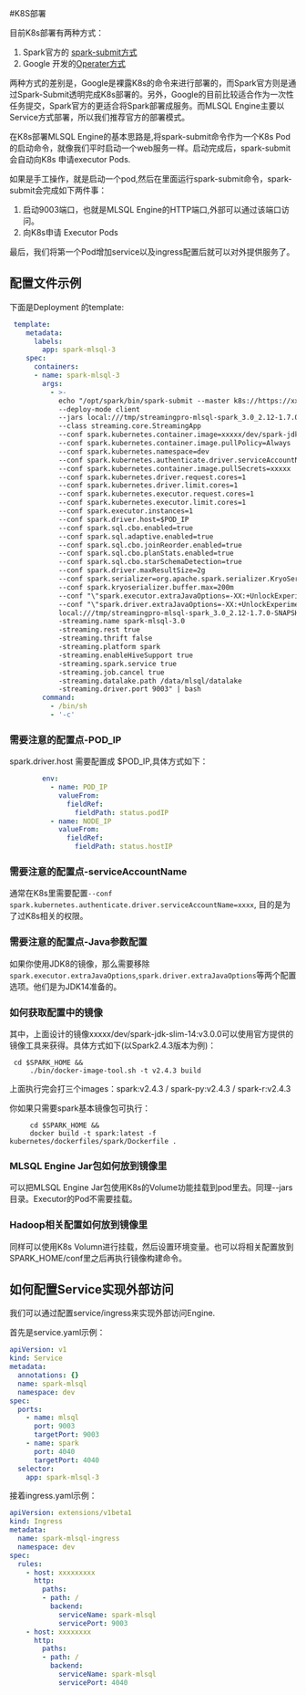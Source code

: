 #K8S部署

目前K8s部署有两种方式：

1. Spark官方的 [spark-submit方式](http://spark.apache.org/docs/latest/running-on-kubernetes.html)
2. Google 开发的[Operater方式](https://github.com/GoogleCloudPlatform/spark-on-k8s-operator)

两种方式的差别是，Google是裸露K8s的命令来进行部署的，而Spark官方则是通过Spark-Submit透明完成K8s部署的。另外，Google的目前比较适合作为一次性任务提交，Spark官方的更适合将Spark部署成服务。而MLSQL Engine主要以Service方式部署，所以我们推荐官方的部署模式。

在K8s部署MLSQL Engine的基本思路是,将spark-submit命令作为一个K8s Pod的启动命令，就像我们平时启动一个web服务一样。启动完成后，spark-submit会自动向K8s 申请executor Pods.

如果是手工操作，就是启动一个pod,然后在里面运行spark-submit命令，spark-submit会完成如下两件事：

1. 启动9003端口，也就是MLSQL Engine的HTTP端口,外部可以通过该端口访问。
2. 向K8s申请 Executor Pods

最后，我们将第一个Pod增加service以及ingress配置后就可以对外提供服务了。

## 配置文件示例

下面是Deployment 的template:

```yaml
 template:
    metadata:
      labels:
        app: spark-mlsql-3
    spec:
      containers:
      - name: spark-mlsql-3
        args:
          - >-
            echo "/opt/spark/bin/spark-submit --master k8s://https://xxx.xxx.xxx.xxx:xxxx 
            --deploy-mode client 
            --jars local:///tmp/streamingpro-mlsql-spark_3.0_2.12-1.7.0-SNAPSHOT.jar 
            --class streaming.core.StreamingApp 
            --conf spark.kubernetes.container.image=xxxxx/dev/spark-jdk-slim-14:v3.0.0 
            --conf spark.kubernetes.container.image.pullPolicy=Always 
            --conf spark.kubernetes.namespace=dev 
            --conf spark.kubernetes.authenticate.driver.serviceAccountName=xxxxx 
            --conf spark.kubernetes.container.image.pullSecrets=xxxxx 
            --conf spark.kubernetes.driver.request.cores=1 
            --conf spark.kubernetes.driver.limit.cores=1 
            --conf spark.kubernetes.executor.request.cores=1 
            --conf spark.kubernetes.executor.limit.cores=1 
            --conf spark.executor.instances=1 
            --conf spark.driver.host=$POD_IP 
            --conf spark.sql.cbo.enabled=true 
            --conf spark.sql.adaptive.enabled=true 
            --conf spark.sql.cbo.joinReorder.enabled=true 
            --conf spark.sql.cbo.planStats.enabled=true 
            --conf spark.sql.cbo.starSchemaDetection=true 
            --conf spark.driver.maxResultSize=2g 
            --conf spark.serializer=org.apache.spark.serializer.KryoSerializer 
            --conf spark.kryoserializer.buffer.max=200m 
            --conf "\"spark.executor.extraJavaOptions=-XX:+UnlockExperimentalVMOptions -XX:+UseZGC -XX:+UseContainerSupport  -Dio.netty.tryReflectionSetAccessible=true\""  
            --conf "\"spark.driver.extraJavaOptions=-XX:+UnlockExperimentalVMOptions -XX:+UseZGC -XX:+UseContainerSupport  -Dio.netty.tryReflectionSetAccessible=true\"" 
            local:///tmp/streamingpro-mlsql-spark_3.0_2.12-1.7.0-SNAPSHOT.jar 
            -streaming.name spark-mlsql-3.0 
            -streaming.rest true 
            -streaming.thrift false 
            -streaming.platform spark 
            -streaming.enableHiveSupport true 
            -streaming.spark.service true 
            -streaming.job.cancel true 
            -streaming.datalake.path /data/mlsql/datalake 
            -streaming.driver.port 9003" | bash
        command:
          - /bin/sh
          - '-c'
```

### 需要注意的配置点-POD_IP
spark.driver.host 需要配置成 $POD_IP,具体方式如下：

```yaml
        env:
          - name: POD_IP
            valueFrom:
              fieldRef:
                fieldPath: status.podIP
          - name: NODE_IP
            valueFrom:
              fieldRef:
                fieldPath: status.hostIP
```

### 需要注意的配置点-serviceAccountName

通常在K8s里需要配置`--conf spark.kubernetes.authenticate.driver.serviceAccountName=xxxx`, 目的是为了过K8s相关的权限。

### 需要注意的配置点-Java参数配置

如果你使用JDK8的镜像，那么需要移除`spark.executor.extraJavaOptions`,`spark.driver.extraJavaOptions`等两个配置选项。他们是为JDK14准备的。

### 如何获取配置中的镜像
其中，上面设计的镜像xxxxx/dev/spark-jdk-slim-14:v3.0.0可以使用官方提供的镜像工具来获得。具体方式如下(以Spark2.4.3版本为例)：

```shell
 cd $SPARK_HOME && 
     ./bin/docker-image-tool.sh -t v2.4.3 build
```     

上面执行完会打三个images：spark:v2.4.3 / spark-py:v2.4.3 / spark-r:v2.4.3

你如果只需要spark基本镜像包可执行：
    
```shell 
     cd $SPARK_HOME &&
     docker build -t spark:latest -f kubernetes/dockerfiles/spark/Dockerfile . 
```
### MLSQL Engine Jar包如何放到镜像里

可以把MLSQL Engine Jar包使用K8s的Volume功能挂载到pod里去。同理--jars 目录。Executor的Pod不需要挂载。

### Hadoop相关配置如何放到镜像里

同样可以使用K8s Volumn进行挂载，然后设置环境变量。也可以将相关配置放到SPARK_HOME/conf里之后再执行镜像构建命令。


## 如何配置Service实现外部访问

我们可以通过配置service/ingress来实现外部访问Engine.

首先是service.yaml示例：

```yaml
apiVersion: v1
kind: Service
metadata:
  annotations: {}
  name: spark-mlsql
  namespace: dev
spec:
  ports:
    - name: mlsql
      port: 9003
      targetPort: 9003
    - name: spark
      port: 4040
      targetPort: 4040
  selector:
    app: spark-mlsql-3 
```


接着ingress.yaml示例：

```yaml
apiVersion: extensions/v1beta1
kind: Ingress
metadata:
  name: spark-mlsql-ingress
  namespace: dev
spec:
  rules:
    - host: xxxxxxxxx
      http:
        paths:
        - path: /
          backend:
            serviceName: spark-mlsql 
            servicePort: 9003
    - host: xxxxxxxx
      http:
        paths:
        - path: /
          backend:
            serviceName: spark-mlsql
            servicePort: 4040
 
```


